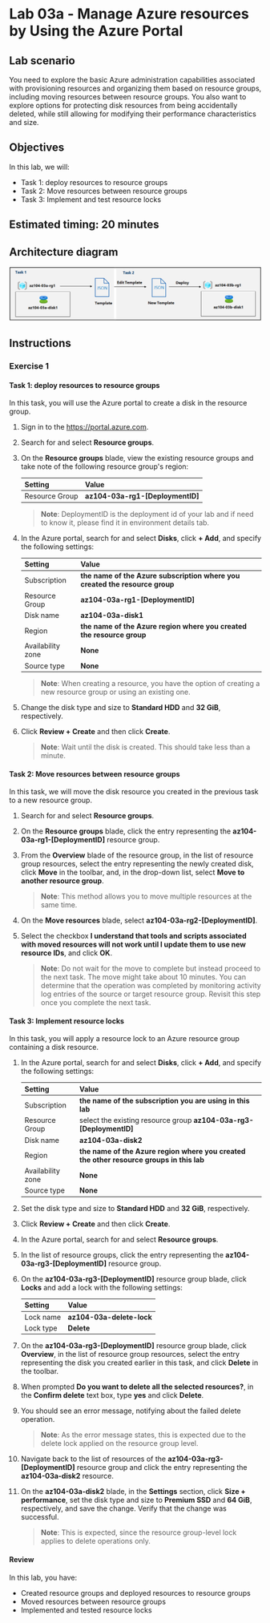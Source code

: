 # Lab 03a - Manage Azure resources by Using the Azure Portal

## Lab scenario

You need to explore the basic Azure administration capabilities associated with provisioning resources and organizing them based on resource groups, including moving resources between resource groups. You also want to explore options for protecting disk resources from being accidentally deleted, while still allowing for modifying their performance characteristics and size.

## Objectives

In this lab, we will:

+ Task 1: deploy resources to resource groups
+ Task 2: Move resources between resource groups
+ Task 3: Implement and test resource locks

## Estimated timing: 20 minutes

## Architecture diagram

![image](Images/lab03b.png)

## Instructions

### Exercise 1

#### Task 1: deploy resources to resource groups

In this task, you will use the Azure portal to create a disk in the resource group.

1. Sign in to the https://portal.azure.com.

1. Search for and select **Resource groups**. 

1. On the **Resource groups** blade, view the existing resource groups and take note of the following resource group's region:

    |Setting|          Value|
    |---|---|
    |Resource Group|  **az104-03a-rg1-[DeploymentID]**|

   >**Note**: DeploymentID is the deployment id of your lab and if need to know it, please find it in environment details tab.

1. In the Azure portal, search for and select **Disks**, click **+ Add**, and specify the following settings:

    |Setting |              Value|
    |---|---|
    |Subscription |         **the name of the Azure subscription where you created the resource group** |
    |Resource Group |       **az104-03a-rg1-[DeploymentID]** |
    |Disk name |            **az104-03a-disk1** |
    |Region |               **the name of the Azure region where you created the resource group** |
    |Availability zone |    **None** |
    |Source type |          **None** |

    >**Note**: When creating a resource, you have the option of creating a new resource group or using an existing one.

1. Change the disk type and size to **Standard HDD** and **32 GiB**, respectively.

1. Click **Review + Create** and then click **Create**.

    >**Note**: Wait until the disk is created. This should take less than a minute.

#### Task 2: Move resources between resource groups 

In this task, we will move the disk resource you created in the previous task to a new resource group. 

1. Search for and select **Resource groups**. 

1. On the **Resource groups** blade, click the entry representing the **az104-03a-rg1-[DeploymentID]** resource group.

1. From the **Overview** blade of the resource group, in the list of resource group resources, select the entry representing the newly created disk, click **Move** in the toolbar, and, in the drop-down list, select **Move to another resource group**.

    >**Note**: This method allows you to move multiple resources at the same time. 

1. On the **Move resources** blade, select **az104-03a-rg2-[DeploymentID]**.

1. Select the checkbox **I understand that tools and scripts associated with moved resources will not work until I update them to use new resource IDs**, and click **OK**.

    >**Note**: Do not wait for the move to complete but instead proceed to the next task. The move might take about 10 minutes. You can determine that the operation was completed by monitoring activity log entries of the source or target resource group. Revisit this step once you complete the next task.

#### Task 3: Implement resource locks

In this task, you will apply a resource lock to an Azure resource group containing a disk resource.

1. In the Azure portal, search for and select **Disks**, click **+ Add**, and specify the following settings:

    |Setting|           Value|
    |---|---|
    |Subscription|           **the name of the subscription you are using in this lab** |
    |Resource Group|         select the existing resource group **az104-03a-rg3-[DeploymentID]** |
    |Disk name|              **az104-03a-disk2** |
    |Region|                 **the name of the Azure region where you created the other resource groups in this lab** |
    |Availability zone|      **None** |
    |Source type|            **None** |

1. Set the disk type and size to **Standard HDD** and **32 GiB**, respectively.

1. Click **Review + Create** and then click **Create**.

1. In the Azure portal, search for and select **Resource groups**. 

1. In the list of resource groups, click the entry representing the **az104-03a-rg3-[DeploymentID]** resource group.

1. On the **az104-03a-rg3-[DeploymentID]** resource group blade, click **Locks** and add a lock with the following settings:

    |Setting|     Value|
    |---|---|
    |Lock name|  **az104-03a-delete-lock** |
    |Lock type|  **Delete** |

1. On the **az104-03a-rg3-[DeploymentID]** resource group blade, click **Overview**, in the list of resource group resources, select the entry representing the disk you created earlier in this task, and click **Delete** in the toolbar. 

1. When prompted **Do you want to delete all the selected resources?**, in the **Confirm delete** text box, type **yes** and click **Delete**.

1. You should see an error message, notifying about the failed delete operation. 

    >**Note**: As the error message states, this is expected due to the delete lock applied on the resource group level.

1. Navigate back to the list of resources of the **az104-03a-rg3-[DeploymentID]** resource group and click the entry representing the **az104-03a-disk2** resource. 

1. On the **az104-03a-disk2** blade, in the **Settings** section, click **Size + performance**, set the disk type and size to **Premium SSD** and **64 GiB**, respectively, and save the change. Verify that the change was successful.

    >**Note**: This is expected, since the resource group-level lock applies to delete operations only. 

#### Review

In this lab, you have:

- Created resource groups and deployed resources to resource groups
- Moved resources between resource groups
- Implemented and tested resource locks
